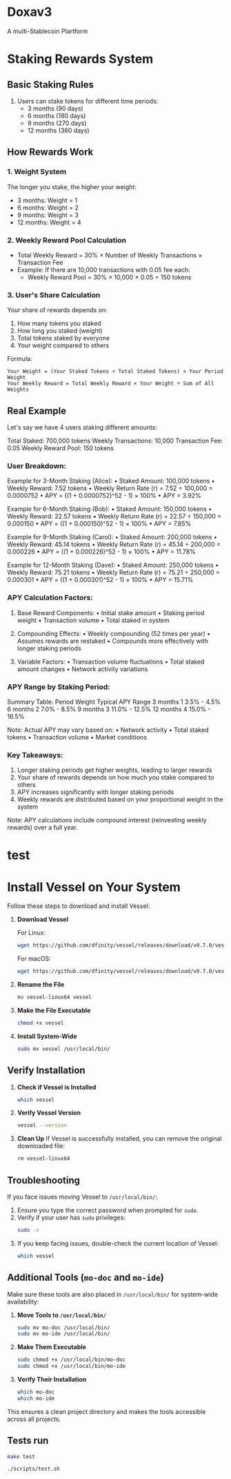 # Doxav3

A multi-Stablecoin Plartform

# Staking Rewards System

## Basic Staking Rules

1. Users can stake tokens for different time periods:
   - 3 months (90 days)
   - 6 months (180 days)
   - 9 months (270 days)
   - 12 months (360 days)

## How Rewards Work

### 1. Weight System

The longer you stake, the higher your weight:

- 3 months: Weight = 1
- 6 months: Weight = 2
- 9 months: Weight = 3
- 12 months: Weight = 4

### 2. Weekly Reward Pool Calculation

- Total Weekly Reward = 30% × Number of Weekly Transactions × Transaction Fee
- Example: If there are 10,000 transactions with 0.05 fee each:
  - Weekly Reward Pool = 30% × 10,000 × 0.05 = 150 tokens

### 3. User's Share Calculation

Your share of rewards depends on:

1. How many tokens you staked
2. How long you staked (weight)
3. Total tokens staked by everyone
4. Your weight compared to others

Formula:

```
Your Weight = (Your Staked Tokens ÷ Total Staked Tokens) × Your Period Weight
Your Weekly Reward = Total Weekly Reward × Your Weight ÷ Sum of All Weights
```

## Real Example

Let's say we have 4 users staking different amounts:

Total Staked: 700,000 tokens
Weekly Transactions: 10,000
Transaction Fee: 0.05
Weekly Reward Pool: 150 tokens

### User Breakdown:

Example for 3-Month Staking (Alice):
• Staked Amount: 100,000 tokens
• Weekly Reward: 7.52 tokens
• Weekly Return Rate (r) = 7.52 ÷ 100,000 = 0.0000752
• APY = ((1 + 0.0000752)^52 - 1) × 100%
• APY = 3.92%

Example for 6-Month Staking (Bob):
• Staked Amount: 150,000 tokens
• Weekly Reward: 22.57 tokens
• Weekly Return Rate (r) = 22.57 ÷ 150,000 = 0.000150
• APY = ((1 + 0.000150)^52 - 1) × 100%
• APY = 7.85%

Example for 9-Month Staking (Carol):
• Staked Amount: 200,000 tokens
• Weekly Reward: 45.14 tokens
• Weekly Return Rate (r) = 45.14 ÷ 200,000 = 0.000226
• APY = ((1 + 0.000226)^52 - 1) × 100%
• APY = 11.78%

Example for 12-Month Staking (Dave):
• Staked Amount: 250,000 tokens
• Weekly Reward: 75.21 tokens
• Weekly Return Rate (r) = 75.21 ÷ 250,000 = 0.000301
• APY = ((1 + 0.000301)^52 - 1) × 100%
• APY = 15.71%

### APY Calculation Factors:

1. Base Reward Components:
   • Initial stake amount
   • Staking period weight
   • Transaction volume
   • Total staked in system

2. Compounding Effects:
   • Weekly compounding (52 times per year)
   • Assumes rewards are restaked
   • Compounds more effectively with longer staking periods

3. Variable Factors:
   • Transaction volume fluctuations
   • Total staked amount changes
   • Network activity variations

### APY Range by Staking Period:

Summary Table:
Period Weight Typical APY Range
3 months 1 3.5% - 4.5%
6 months 2 7.0% - 8.5%
9 months 3 11.0% - 12.5%
12 months 4 15.0% - 16.5%

Note: Actual APY may vary based on:
• Network activity
• Total staked tokens
• Transaction volume
• Market conditions

### Key Takeaways:

1. Longer staking periods get higher weights, leading to larger rewards
2. Your share of rewards depends on how much you stake compared to others
3. APY increases significantly with longer staking periods
4. Weekly rewards are distributed based on your proportional weight in the system

Note: APY calculations include compound interest (reinvesting weekly rewards) over a full year.

# test

# Install Vessel on Your System

Follow these steps to download and install Vessel:

1. **Download Vessel**

   For Linux:

   ```bash
   wget https://github.com/dfinity/vessel/releases/download/v0.7.0/vessel-linux64
   ```

   For macOS:

   ```bash
   wget https://github.com/dfinity/vessel/releases/download/v0.7.0/vessel-macos
   ```

2. **Rename the File**

   ```bash
   mv vessel-linux64 vessel
   ```

3. **Make the File Executable**

   ```bash
   chmod +x vessel
   ```

4. **Install System-Wide**
   ```bash
   sudo mv vessel /usr/local/bin/
   ```

## Verify Installation

1. **Check if Vessel is Installed**

   ```bash
   which vessel
   ```

2. **Verify Vessel Version**

   ```bash
   vessel --version
   ```

3. **Clean Up**
   If Vessel is successfully installed, you can remove the original downloaded file:
   ```bash
   rm vessel-linux64
   ```

## Troubleshooting

If you face issues moving Vessel to `/usr/local/bin/`:

1. Ensure you type the correct password when prompted for `sudo`.
2. Verify if your user has `sudo` privileges:
   ```bash
   sudo -v
   ```
3. If you keep facing issues, double-check the current location of Vessel:
   ```bash
   which vessel
   ```

## Additional Tools (`mo-doc` and `mo-ide`)

Make sure these tools are also placed in `/usr/local/bin/` for system-wide availability:

1. **Move Tools to `/usr/local/bin/`**

   ```bash
   sudo mv mo-doc /usr/local/bin/
   sudo mv mo-ide /usr/local/bin/
   ```

2. **Make Them Executable**

   ```bash
   sudo chmod +x /usr/local/bin/mo-doc
   sudo chmod +x /usr/local/bin/mo-ide
   ```

3. **Verify Their Installation**
   ```bash
   which mo-doc
   which mo-ide
   ```

This ensures a clean project directory and makes the tools accessible across all projects.

## Tests run

```bash
make test
```

```bash
./scripts/test.sh

```
